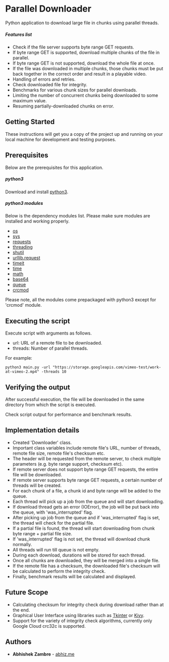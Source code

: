 # Parallel Downloader

Python application to download large file in chunks using parallel threads.

##### Features list

- Check if the file server supports byte range GET requests.
- If byte range GET is supported, download multiple chunks of the file in parallel.
- If byte range GET is not supported, download the whole file at once.
- If the file was downloaded in multiple chunks, those chunks must be put back together in the correct order and result in a playable video.
- Handling of errors and retries.
- Check downloaded file for integrity.
- Benchmarks for various chunk sizes for parallel downloads.
- Limiting the number of concurrent chunks being downloaded to some maximum value.
- Resuming partially-downloaded chunks on error.

## Getting Started

These instructions will get you a copy of the project up and running on your local machine for development and testing purposes.

## Prerequisites

Below are the prerequisites for this application.

##### python3

Download and install [python3](https://www.python.org/downloads/).

##### python3 modules

Below is the dependency modules list. Please make sure modules are installed and working properly.

- [os](https://docs.python.org/3/library/os.html)
- [sys](https://docs.python.org/3/library/sys.html)
- [requests](http://docs.python-requests.org/en/master/)
- [threading](https://docs.python.org/3/library/threading.html)
- [shutil](https://docs.python.org/3/library/shutil.html)
- [urllib.request](https://docs.python.org/3/library/urllib.request.html)
- [timeit](https://docs.python.org/3/library/timeit.html)
- [time](https://docs.python.org/3/library/time.html)
- [math](https://docs.python.org/3/library/math.html)
- [base64](https://docs.python.org/3/library/base64.html)
- [queue](https://docs.python.org/3/library/queue.html)
- [crcmod](https://github.com/gsutil-mirrors/crcmod)

Please note, all the modules come prepackaged with python3 except for 'crcmod' module.

## Executing the script

Execute script with arguments as follows.

- url: URL of a remote file to be downloaded.
- threads: Number of parallel threads.

For example:
```
python3 main.py -url "https://storage.googleapis.com/vimeo-test/work-at-vimeo-2.mp4" -threads 10
```

## Verifying the output

After successful execution, the file will be downloaded in the same directory from which the script is executed.

Check script output for performance and benchmark results.

## Implementation details

- Created 'Downloader' class.
- Important class variables include remote file's URL, number of threads, remote file size, remote file's checksum etc.
- The header will be requested from the remote server, to check multiple parameters (e.g. byte range support, checksum etc).
- If remote server does not support byte range GET requests, the entire file will be downloaded.
- If remote server supports byte range GET requests, a certain number of threads will be created.
- For each chunk of a file, a chunk id and byte range will be added to the queue.
- Each thread will pick up a job from the queue and will start downloading.
- If download thread gets an error (IOError), the job will be put back into the queue, with 'was_interrupted' flag.
- After picking up job from the queue and if 'was_interrupted' flag is set, the thread will check for the partial file.
- If a partial file is found, the thread will start downloading from chunk byte range + partial file size.
- If 'was_interrupted' flag is not set, the thread will download chunk normally.
- All threads will run till queue is not empty.
- During each download, durations will be stored for each thread.
- Once all chunks are downloaded, they will be merged into a single file.
- If the remote file has a checksum, the downloaded file's checksum will be calculated to perform the integrity check.
- Finally, benchmark results will be calculated and displayed.

## Future Scope

- Calculating checksum for integrity check during download rather than at the end.
- Graphical User Interface using libraries such as [Tkinter](https://wiki.python.org/moin/TkInter) or [Kivy](https://kivy.org/).
- Support for the variety of integrity check algorithms, currently only Google Cloud crc32c is supported.

## Authors

* **Abhishek Zambre** - [abhiz.me](http://abhiz.me)
